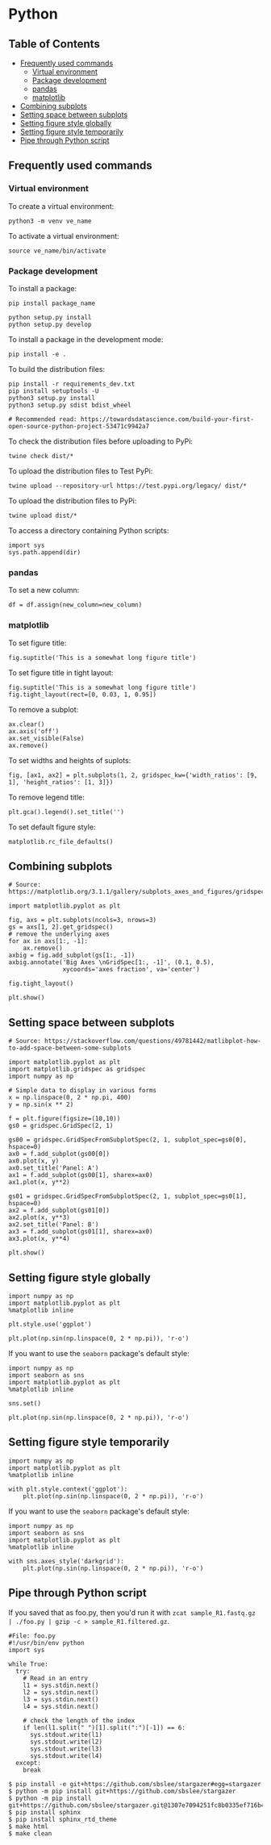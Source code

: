# Python

## Table of Contents

* [Frequently used commands](#Frequently-used-commands)
    * [Virtual environment](#Virtual-environment)
    * [Package development](#Package-development)
    * [pandas](#pandas)
    * [matplotlib](#matplotlib)
* [Combining subplots](#Combining-subplots)
* [Setting space between subplots](#Setting-space-between-subplots)
* [Setting figure style globally](#Setting-figure-style-globally)
* [Setting figure style temporarily](#Setting-figure-style-temporarily)
* [Pipe through Python script](#Pipe-through-Python-script)

## Frequently used commands <a name="Frequently-used-commands"></a>

### Virtual environment <a name="Virtual-environment"></a>

To create a virtual environment:

```
python3 -m venv ve_name
```

To activate a virtual environment:

```
source ve_name/bin/activate
```

### Package development <a name="Package-development"></a>

To install a package:

```
pip install package_name

python setup.py install
python setup.py develop
```

To install a package in the development mode:

```
pip install -e .
```

To build the distribution files:

```
pip install -r requirements_dev.txt
pip install setuptools -U
python3 setup.py install
python3 setup.py sdist bdist_wheel

# Recommended read: https://towardsdatascience.com/build-your-first-open-source-python-project-53471c9942a7
```

To check the distribution files before uploading to PyPi:

```
twine check dist/*
```

To upload the distribution files to Test PyPi:

```
twine upload --repository-url https://test.pypi.org/legacy/ dist/*
```

To upload the distribution files to PyPi:

```
twine upload dist/*
```

To access a directory containing Python scripts:

```
import sys
sys.path.append(dir)
```

### pandas <a name="pandas"></a>

To set a new column:

```
df = df.assign(new_column=new_column)
```

### matplotlib <a name="matplotlib"></a>

To set figure title:

```
fig.suptitle('This is a somewhat long figure title')
```

To set figure title in tight layout:

```
fig.suptitle('This is a somewhat long figure title')
fig.tight_layout(rect=[0, 0.03, 1, 0.95])
```

To remove a subplot:

```
ax.clear()
ax.axis('off')
ax.set_visible(False)
ax.remove()
```

To set widths and heights of suplots:

```
fig, [ax1, ax2] = plt.subplots(1, 2, gridspec_kw={'width_ratios': [9, 1], 'height_ratios': [1, 3]})
```

To remove legend title:

```
plt.gca().legend().set_title('')
```

To set default figure style:

```
matplotlib.rc_file_defaults()
```

## Combining subplots <a name="Combining-subplots"></a>

```
# Source: https://matplotlib.org/3.1.1/gallery/subplots_axes_and_figures/gridspec_and_subplots.html

import matplotlib.pyplot as plt

fig, axs = plt.subplots(ncols=3, nrows=3)
gs = axs[1, 2].get_gridspec()
# remove the underlying axes
for ax in axs[1:, -1]:
    ax.remove()
axbig = fig.add_subplot(gs[1:, -1])
axbig.annotate('Big Axes \nGridSpec[1:, -1]', (0.1, 0.5),
               xycoords='axes fraction', va='center')

fig.tight_layout()

plt.show()
```

## Setting space between subplots <a name="Setting-space-between-subplots"></a>

```
# Source: https://stackoverflow.com/questions/49781442/matlibplot-how-to-add-space-between-some-subplots

import matplotlib.pyplot as plt
import matplotlib.gridspec as gridspec
import numpy as np

# Simple data to display in various forms
x = np.linspace(0, 2 * np.pi, 400)
y = np.sin(x ** 2)

f = plt.figure(figsize=(10,10))
gs0 = gridspec.GridSpec(2, 1)

gs00 = gridspec.GridSpecFromSubplotSpec(2, 1, subplot_spec=gs0[0], hspace=0)
ax0 = f.add_subplot(gs00[0])
ax0.plot(x, y)
ax0.set_title('Panel: A')
ax1 = f.add_subplot(gs00[1], sharex=ax0)
ax1.plot(x, y**2)

gs01 = gridspec.GridSpecFromSubplotSpec(2, 1, subplot_spec=gs0[1], hspace=0)
ax2 = f.add_subplot(gs01[0])
ax2.plot(x, y**3)
ax2.set_title('Panel: B')
ax3 = f.add_subplot(gs01[1], sharex=ax0)
ax3.plot(x, y**4)

plt.show()
```

## Setting figure style globally <a name="Setting-figure-style-globally"></a>

```
import numpy as np
import matplotlib.pyplot as plt
%matplotlib inline

plt.style.use('ggplot')

plt.plot(np.sin(np.linspace(0, 2 * np.pi)), 'r-o')
```

If you want to use the `seaborn` package's default style:

```
import numpy as np
import seaborn as sns
import matplotlib.pyplot as plt
%matplotlib inline

sns.set()

plt.plot(np.sin(np.linspace(0, 2 * np.pi)), 'r-o')
```

## Setting figure style temporarily <a name="Setting-figure-style-temporarily"></a>

```
import numpy as np
import matplotlib.pyplot as plt
%matplotlib inline

with plt.style.context('ggplot'):
    plt.plot(np.sin(np.linspace(0, 2 * np.pi)), 'r-o')
```

If you want to use the `seaborn` package's default style:

```
import numpy as np
import seaborn as sns
import matplotlib.pyplot as plt
%matplotlib inline

with sns.axes_style('darkgrid'):
    plt.plot(np.sin(np.linspace(0, 2 * np.pi)), 'r-o')
```

## Pipe through Python script <a name="Pipe-through-Python-script"></a>

If you saved that as foo.py, then you'd run it with `zcat sample_R1.fastq.gz | ./foo.py | gzip -c > sample_R1.filtered.gz`.

```
#File: foo.py
#!/usr/bin/env python
import sys

while True:
  try:
    # Read in an entry
    l1 = sys.stdin.next()
    l2 = sys.stdin.next()
    l3 = sys.stdin.next()
    l4 = sys.stdin.next()

    # check the length of the index
    if len(l1.split(" ")[1].split(":")[-1]) == 6:
      sys.stdout.write(l1)
      sys.stdout.write(l2)
      sys.stdout.write(l3)
      sys.stdout.write(l4)
  except:
    break
```


```
$ pip install -e git+https://github.com/sbslee/stargazer#egg=stargazer
$ python -m pip install git+https://github.com/sbslee/stargazer
$ python -m pip install git+https://github.com/sbslee/stargazer.git@1307e7094251fc8b0335ef716b4fc2be7b041658
$ pip install sphinx
$ pip install sphinx_rtd_theme
$ make html
$ make clean
```
